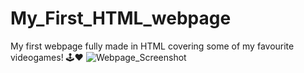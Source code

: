 # My_First_HTML_webpage
My first webpage fully made in HTML covering some of my favourite videogames! 🕹️❤️
![Webpage_Screenshot](https://github.com/iriscodinggit/My_HTML_webpage/assets/133221081/35d89254-ae10-4a47-a0e4-d7bf1f6d72e8)
